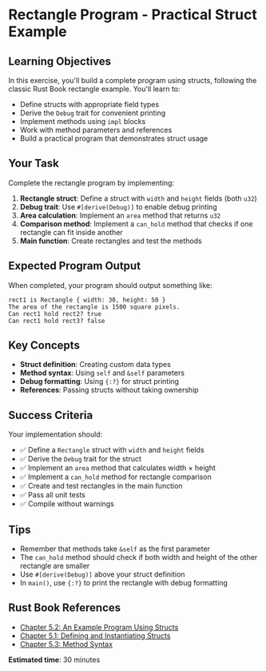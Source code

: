 # Rectangle Program - Practical Struct Example

## Learning Objectives

In this exercise, you'll build a complete program using structs, following the classic Rust Book rectangle example. You'll learn to:

- Define structs with appropriate field types
- Derive the `Debug` trait for convenient printing
- Implement methods using `impl` blocks
- Work with method parameters and references
- Build a practical program that demonstrates struct usage

## Your Task

Complete the rectangle program by implementing:

1. **Rectangle struct**: Define a struct with `width` and `height` fields (both `u32`)
2. **Debug trait**: Use `#[derive(Debug)]` to enable debug printing
3. **Area calculation**: Implement an `area` method that returns `u32`
4. **Comparison method**: Implement a `can_hold` method that checks if one rectangle can fit inside another
5. **Main function**: Create rectangles and test the methods

## Expected Program Output

When completed, your program should output something like:

```
rect1 is Rectangle { width: 30, height: 50 }
The area of the rectangle is 1500 square pixels.
Can rect1 hold rect2? true
Can rect1 hold rect3? false
```

## Key Concepts

- **Struct definition**: Creating custom data types
- **Method syntax**: Using `self` and `&self` parameters
- **Debug formatting**: Using `{:?}` for struct printing
- **References**: Passing structs without taking ownership

## Success Criteria

Your implementation should:
- ✅ Define a `Rectangle` struct with `width` and `height` fields
- ✅ Derive the `Debug` trait for the struct
- ✅ Implement an `area` method that calculates width × height
- ✅ Implement a `can_hold` method for rectangle comparison
- ✅ Create and test rectangles in the main function
- ✅ Pass all unit tests
- ✅ Compile without warnings

## Tips

- Remember that methods take `&self` as the first parameter
- The `can_hold` method should check if both width and height of the other rectangle are smaller
- Use `#[derive(Debug)]` above your struct definition
- In `main()`, use `{:?}` to print the rectangle with debug formatting

## Rust Book References

- [Chapter 5.2: An Example Program Using Structs](https://doc.rust-lang.org/book/ch05-02-example-structs.html)
- [Chapter 5.1: Defining and Instantiating Structs](https://doc.rust-lang.org/book/ch05-01-defining-structs.html)
- [Chapter 5.3: Method Syntax](https://doc.rust-lang.org/book/ch05-03-method-syntax.html)

**Estimated time**: 30 minutes